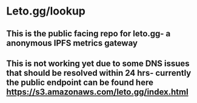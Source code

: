 # Leto.gg/lookup

## This is the public facing repo for leto.gg- a anonymous IPFS metrics gateway

## This is not working yet due to some DNS issues that should be resolved within 24 hrs- currently the public endpoint can be found here https://s3.amazonaws.com/leto.gg/index.html
